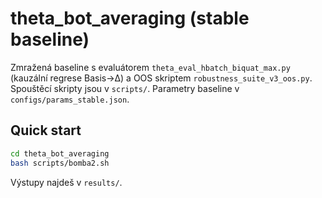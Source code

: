 # theta_bot_averaging (stable baseline)

Zmražená baseline s evaluátorem `theta_eval_hbatch_biquat_max.py` (kauzální regrese Basis→Δ) a OOS skriptem `robustness_suite_v3_oos.py`.
Spouštěcí skripty jsou v `scripts/`. Parametry baseline v `configs/params_stable.json`.

## Quick start
```bash
cd theta_bot_averaging
bash scripts/bomba2.sh
```
Výstupy najdeš v `results/`.
